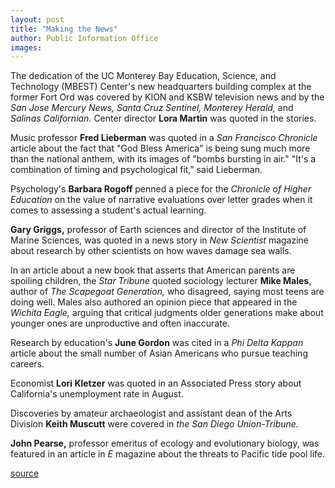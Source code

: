 ```yaml
---
layout: post
title: "Making the News"
author: Public Information Office
images:
---
```


The dedication of the UC Monterey Bay Education, Science, and Technology (MBEST) Center's new headquarters building complex at the former Fort Ord was covered by KION and KSBW television news and by the _San Jose Mercury News, Santa Cruz Sentinel, Monterey Herald,_ and _Salinas Californian._ Center director **Lora Martin** was quoted in the stories.

Music professor **Fred Lieberman** was quoted in a _San Francisco Chronicle_ article about the fact that "God Bless America" is being sung much more than the national anthem, with its images of "bombs bursting in air." "It's a combination of timing and psychological fit," said Lieberman.

Psychology's **Barbara Rogoff** penned a piece for the _Chronicle of Higher Education_ on the value of narrative evaluations over letter grades when it comes to assessing a student's actual learning.

**Gary Griggs,** professor of Earth sciences and director of the Institute of Marine Sciences, was quoted in a news story in _New Scientist_ magazine about research by other scientists on how waves damage sea walls.

In an article about a new book that asserts that American parents are spoiling children, the _Star Tribune_ quoted sociology lecturer **Mike Males**, author of _The Scapegoat Generation,_ who disagreed, saying most teens are doing well. Males also authored an opinion piece that appeared in the _Wichita Eagle,_ arguing that critical judgments older generations make about younger ones are unproductive and often inaccurate.

Research by education's **June Gordon** was cited in a _Phi Delta Kappan_ article about the small number of Asian Americans who pursue teaching careers.

Economist **Lori Kletzer** was quoted in an Associated Press story about California's unemployment rate in August.

Discoveries by amateur archaeologist and assistant dean of the Arts Division **Keith Muscutt** were covered in _the San Diego Union-Tribune._  
  
**John Pearse,** professor emeritus of ecology and evolutionary biology, was featured in an article in _E_ magazine about the threats to Pacific tide pool life.  
  
[source](http://www1.ucsc.edu/currents/01-02/09-24/makenews.html "Permalink to makenews")
